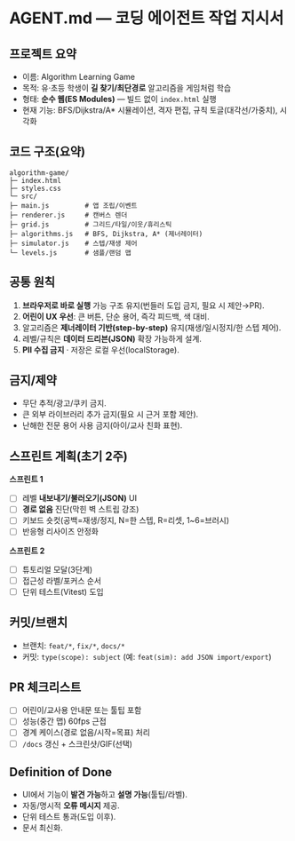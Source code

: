 
# AGENT.md — 코딩 에이전트 작업 지시서

## 프로젝트 요약
- 이름: Algorithm Learning Game
- 목적: 유·초등 학생이 **길 찾기/최단경로** 알고리즘을 게임처럼 학습
- 형태: **순수 웹(ES Modules)** — 빌드 없이 `index.html` 실행
- 현재 기능: BFS/Dijkstra/A* 시뮬레이션, 격자 편집, 규칙 토글(대각선/가중치), 시각화

## 코드 구조(요약)
```
algorithm-game/
├─ index.html
├─ styles.css
└─ src/
├─ main.js         # 앱 조립/이벤트
├─ renderer.js     # 캔버스 렌더
├─ grid.js         # 그리드/타일/이웃/휴리스틱
├─ algorithms.js   # BFS, Dijkstra, A* (제너레이터)
├─ simulator.js    # 스텝/재생 제어
└─ levels.js       # 샘플/랜덤 맵

```

## 공통 원칙
1. **브라우저로 바로 실행** 가능 구조 유지(번들러 도입 금지, 필요 시 제안→PR).
2. **어린이 UX 우선**: 큰 버튼, 단순 용어, 즉각 피드백, 색 대비.
3. 알고리즘은 **제너레이터 기반(step-by-step)** 유지(재생/일시정지/한 스텝 제어).
4. 레벨/규칙은 **데이터 드리븐(JSON)** 확장 가능하게 설계.
5. **PII 수집 금지** · 저장은 로컬 우선(localStorage).

## 금지/제약
- 무단 추적/광고/쿠키 금지.
- 큰 외부 라이브러리 추가 금지(필요 시 근거 포함 제안).
- 난해한 전문 용어 사용 금지(아이/교사 친화 표현).

## 스프린트 계획(초기 2주)
**스프린트 1**
- [ ] 레벨 **내보내기/불러오기(JSON)** UI
- [ ] **경로 없음** 진단(막힌 벽 스트립 강조)
- [ ] 키보드 숏컷(공백=재생/정지, N=한 스텝, R=리셋, 1~6=브러시)
- [ ] 반응형 리사이즈 안정화

**스프린트 2**
- [ ] 튜토리얼 모달(3단계)
- [ ] 접근성 라벨/포커스 순서
- [ ] 단위 테스트(Vitest) 도입

## 커밋/브랜치
- 브랜치: `feat/*`, `fix/*`, `docs/*`
- 커밋: `type(scope): subject` (예: `feat(sim): add JSON import/export`)

## PR 체크리스트
- [ ] 어린이/교사용 안내문 또는 툴팁 포함
- [ ] 성능(중간 맵) 60fps 근접
- [ ] 경계 케이스(경로 없음/시작=목표) 처리
- [ ] `/docs` 갱신 + 스크린샷/GIF(선택)

## Definition of Done
- UI에서 기능이 **발견 가능**하고 **설명 가능**(툴팁/라벨).
- 자동/명시적 **오류 메시지** 제공.
- 단위 테스트 통과(도입 이후).
- 문서 최신화.
